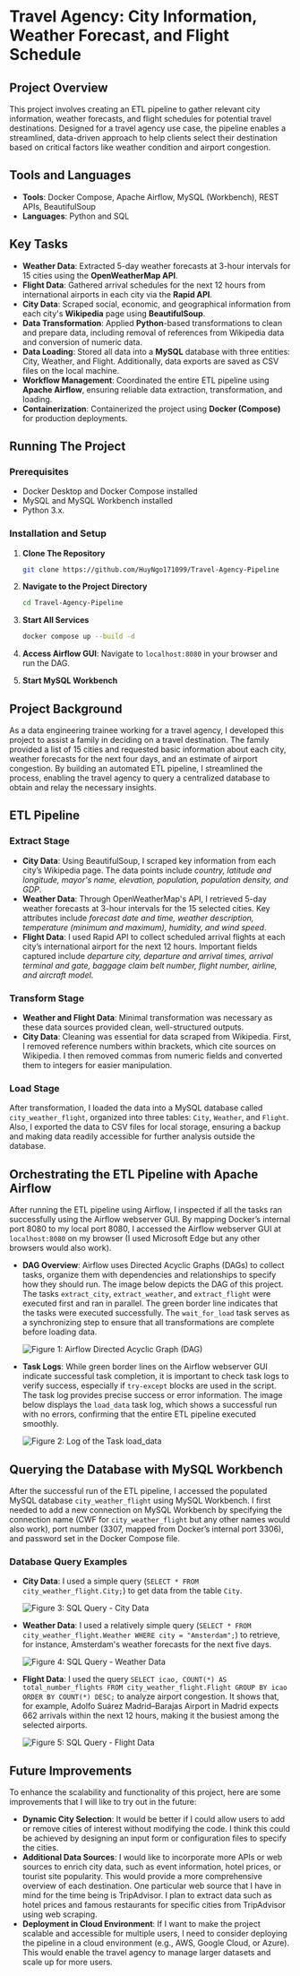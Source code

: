 # Travel Agency: City Information, Weather Forecast, and Flight Schedule

## Project Overview

This project involves creating an ETL pipeline to gather relevant city information, weather forecasts, and flight schedules for potential travel destinations. Designed for a travel agency use case, the pipeline enables a streamlined, data-driven approach to help clients select their destination based on critical factors like weather condition and airport congestion.

## Tools and Languages

- **Tools**: Docker Compose, Apache Airflow, MySQL (Workbench), REST APIs, BeautifulSoup
- **Languages**: Python and SQL

## Key Tasks

- **Weather Data**: Extracted 5-day weather forecasts at 3-hour intervals for 15 cities using the **OpenWeatherMap API**.
- **Flight Data**: Gathered arrival schedules for the next 12 hours from international airports in each city via the **Rapid API**.
- **City Data**: Scraped social, economic, and geographical information from each city's **Wikipedia** page using **BeautifulSoup**.
- **Data Transformation**: Applied **Python**-based transformations to clean and prepare data, including removal of references from Wikipedia data and conversion of numeric data.
- **Data Loading**: Stored all data into a **MySQL** database with three entities: City, Weather, and Flight. Additionally, data exports are saved as CSV files on the local machine.
- **Workflow Management**: Coordinated the entire ETL pipeline using **Apache Airflow**, ensuring reliable data extraction, transformation, and loading.
- **Containerization**: Containerized the project using **Docker (Compose)** for production deployments.

## Running The Project

### Prerequisites

- Docker Desktop and Docker Compose installed
- MySQL and MySQL Workbench installed
- Python 3.x. 

### Installation and Setup

1. **Clone The Repository**

   ```sh
   git clone https://github.com/HuyNgo171099/Travel-Agency-Pipeline

2. **Navigate to the Project Directory**

   ```sh
   cd Travel-Agency-Pipeline 

3. **Start All Services**

   ```sh
   docker compose up --build -d

4. **Access Airflow GUI**: Navigate to `localhost:8080` in your browser and run the DAG.

5. **Start MySQL Workbench**

## Project Background

As a data engineering trainee working for a travel agency, I developed this project to assist a family in deciding on a travel destination. The family provided a list of 15 cities and requested basic information about each city, weather forecasts for the next four days, and an estimate of airport congestion. By building an automated ETL pipeline, I streamlined the process, enabling the travel agency to query a centralized database to obtain and relay the necessary insights.

## ETL Pipeline

### Extract Stage

- **City Data**: Using BeautifulSoup, I scraped key information from each city’s Wikipedia page. The data points include *country, latitude and longitude, mayor's name, elevation, population, population density, and GDP*.
- **Weather Data**: Through OpenWeatherMap's API, I retrieved 5-day weather forecasts at 3-hour intervals for the 15 selected cities. Key attributes include *forecast date and time, weather description, temperature (minimum and maximum), humidity, and wind speed*.
- **Flight Data**: I used Rapid API to collect scheduled arrival flights at each city’s international airport for the next 12 hours. Important fields captured include *departure city, departure and arrival times, arrival terminal and gate, baggage claim belt number, flight number, airline, and aircraft model*.

### Transform Stage

- **Weather and Flight Data**: Minimal transformation was necessary as these data sources provided clean, well-structured outputs.
- **City Data**: Cleaning was essential for data scraped from Wikipedia. First, I removed reference numbers within brackets, which cite sources on Wikipedia. I then removed commas from numeric fields and converted them to integers for easier manipulation.

### Load Stage

After transformation, I loaded the data into a MySQL database called `city_weather_flight`, organized into three tables: `City`, `Weather`, and `Flight`. Also, I exported the data to CSV files for local storage, ensuring a backup and making data readily accessible for further analysis outside the database.

## Orchestrating the ETL Pipeline with Apache Airflow

After running the ETL pipeline using Airflow, I inspected if all the tasks ran successfully using the Airflow webserver GUI. By mapping Docker’s internal port 8080 to my local port 8080, I accessed the Airflow webserver GUI at `localhost:8080` on my browser (I used Microsoft Edge but any other browsers would also work). 

- **DAG Overview**: Airflow uses Directed Acyclic Graphs (DAGs) to collect tasks, organize them with dependencies and relationships to specify how they should run. The image below depicts the DAG of this project. The tasks `extract_city`, `extract_weather`, and `extract_flight` were executed first and ran in parallel. The green border line indicates that the tasks were executed successfully. The `wait_for_load` task serves as a synchronizing step to ensure that all transformations are complete before loading data.

    ![Figure 1: Airflow Directed Acyclic Graph (DAG)](images/airflow_dag.png)

- **Task Logs**: While green border lines on the Airflow webserver GUI indicate successful task completion, it is important to check task logs to verify success, especially if `try-except` blocks are used in the script. The task log provides precise success or error information. The image below displays the `load_data` task log, which shows a successful run with no errors, confirming that the entire ETL pipeline executed smoothly.

    ![Figure 2: Log of the Task load_data](images/log.png)

## Querying the Database with MySQL Workbench

After the successful run of the ETL pipeline, I accessed the populated MySQL database `city_weather_flight` using MySQL Workbench. I first needed to add a new connection on MySQL Workbench by specifying the connection name (CWF for `city_weather_flight` but any other names would also work), port number (3307, mapped from Docker’s internal port 3306), and password set in the Docker Compose file.

### Database Query Examples

- **City Data**: I used a simple query (`SELECT * FROM city_weather_flight.City;`) to get data from the table `City`. 

    ![Figure 3: SQL Query - City Data](images/query_city.png)

- **Weather Data**: I used a relatively simple query (`SELECT * FROM city_weather_flight.Weather WHERE city = "Amsterdam";`) to retrieve, for instance, Amsterdam's weather forecasts for the next five days.

    ![Figure 4: SQL Query - Weather Data](images/query_weather.png)

- **Flight Data**: I used the query `SELECT icao, COUNT(*) AS total_number_flights FROM city_weather_flight.Flight GROUP BY icao ORDER BY COUNT(*) DESC;` to analyze airport congestion. It shows that, for example, Adolfo Suárez Madrid–Barajas Airport in Madrid expects 662 arrivals within the next 12 hours, making it the busiest among the selected airports.

    ![Figure 5: SQL Query - Flight Data](images/query_flight.png)

## Future Improvements

To enhance the scalability and functionality of this project, here are some improvements that I will like to try out in the future:

- **Dynamic City Selection**: It would be better if I could allow users to add or remove cities of interest without modifying the code. I think this could be achieved by designing an input form or configuration files to specify the cities.
- **Additional Data Sources**: I would like to incorporate more APIs or web sources to enrich city data, such as event information, hotel prices, or tourist site popularity. This would provide a more comprehensive overview of each destination. One particular web source that I have in mind for the time being is TripAdvisor. I plan to extract data such as hotel prices and famous restaurants for specific cities from TripAdvisor using web scraping.
- **Deployment in Cloud Environment**: If I want to make the project scalable and accessible for multiple users, I need to consider deploying the pipeline in a cloud environment (e.g., AWS, Google Cloud, or Azure). This would enable the travel agency to manage larger datasets and scale up for more users.

